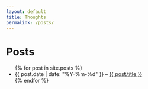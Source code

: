 ```yaml
---
layout: default
title: Thoughts
permalink: /posts/
---
```


# Posts 
<ul class="posts">
  {% for post in site.posts %}
    <li>
      <time class="date">{{ post.date | date: "%Y-%m-%d" }}</time> – <a href="{{ post.url }}">{{ post.title }}</a>
    </li>
  {% endfor %}
</ul>
